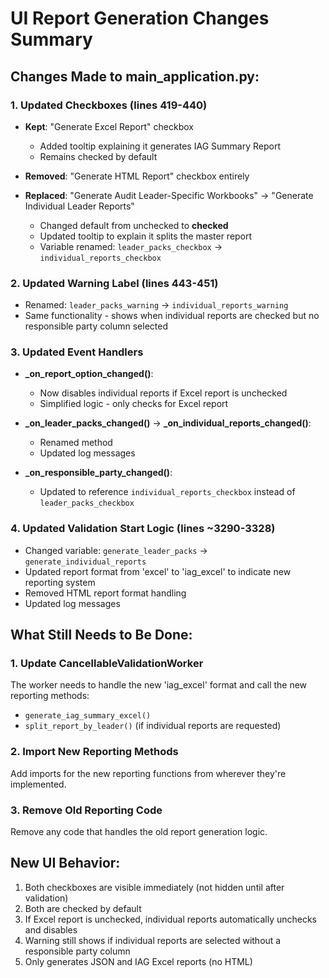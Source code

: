 # UI Report Generation Changes Summary

## Changes Made to main_application.py:

### 1. Updated Checkboxes (lines 419-440)
- **Kept**: "Generate Excel Report" checkbox
  - Added tooltip explaining it generates IAG Summary Report
  - Remains checked by default
  
- **Removed**: "Generate HTML Report" checkbox entirely

- **Replaced**: "Generate Audit Leader-Specific Workbooks" → "Generate Individual Leader Reports"
  - Changed default from unchecked to **checked** 
  - Updated tooltip to explain it splits the master report
  - Variable renamed: `leader_packs_checkbox` → `individual_reports_checkbox`

### 2. Updated Warning Label (lines 443-451)
- Renamed: `leader_packs_warning` → `individual_reports_warning`
- Same functionality - shows when individual reports are checked but no responsible party column selected

### 3. Updated Event Handlers
- **_on_report_option_changed()**: 
  - Now disables individual reports if Excel report is unchecked
  - Simplified logic - only checks for Excel report
  
- **_on_leader_packs_changed()** → **_on_individual_reports_changed()**:
  - Renamed method
  - Updated log messages

- **_on_responsible_party_changed()**:
  - Updated to reference `individual_reports_checkbox` instead of `leader_packs_checkbox`

### 4. Updated Validation Start Logic (lines ~3290-3328)
- Changed variable: `generate_leader_packs` → `generate_individual_reports`
- Updated report format from 'excel' to 'iag_excel' to indicate new reporting system
- Removed HTML report format handling
- Updated log messages

## What Still Needs to Be Done:

### 1. Update CancellableValidationWorker
The worker needs to handle the new 'iag_excel' format and call the new reporting methods:
- `generate_iag_summary_excel()`
- `split_report_by_leader()` (if individual reports are requested)

### 2. Import New Reporting Methods
Add imports for the new reporting functions from wherever they're implemented.

### 3. Remove Old Reporting Code
Remove any code that handles the old report generation logic.

## New UI Behavior:
1. Both checkboxes are visible immediately (not hidden until after validation)
2. Both are checked by default
3. If Excel report is unchecked, individual reports automatically unchecks and disables
4. Warning still shows if individual reports are selected without a responsible party column
5. Only generates JSON and IAG Excel reports (no HTML)
